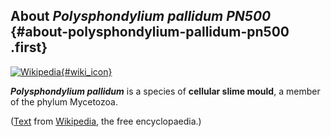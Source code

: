 About *Polysphondylium pallidum PN500* {#about-polysphondylium-pallidum-pn500 .first}
--------------------------------------

[![Wikipedia](/img/wikipedia_logo_v2_en.png){#wiki_icon}](http://en.wikipedia.org/wiki/Polysphondylium_pallidum)

***Polysphondylium pallidum*** is a species of **cellular slime mould**,
a member of the phylum Mycetozoa.

([Text](http://en.wikipedia.org/wiki/Polysphondylium_pallidum) from
[Wikipedia](http://en.wikipedia.org/), the free encyclopaedia.)
